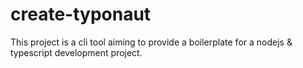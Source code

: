 # create-typonaut

This project is a cli tool aiming to provide a boilerplate for a nodejs & typescript development project.
